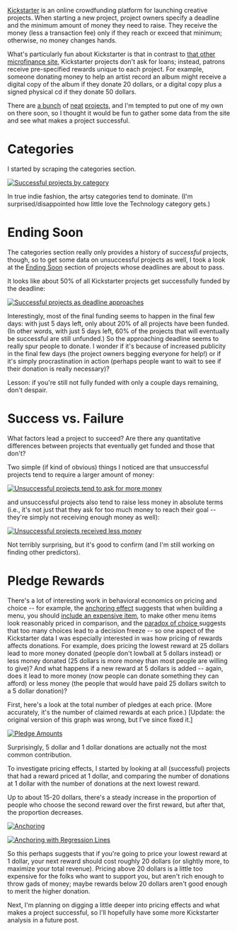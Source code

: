 [Kickstarter](http://www.kickstarter.com/) is an online crowdfunding platform for launching creative projects. When starting a new project, project owners specify a deadline and the minimum amount of money they need to raise. They receive the money (less a transaction fee) only if they reach or exceed that minimum; otherwise, no money changes hands. 

What's particularly fun about Kickstarter is that in contrast to [that other microfinance site](http://www.kiva.org/), Kickstarter projects don't ask for loans; instead, patrons receive pre-specified rewards unique to each project. For example, someone donating money to help an artist record an album might receive a digital copy of the album if they donate 20 dollars, or a digital copy plus a signed physical cd if they donate 50 dollars.

There are [a bunch](http://www.kickstarter.com/discover/hall-of-fame?ref=sidebar) of [neat](http://www.kickstarter.com/projects/1104350651/tiktok-lunatik-multi-touch-watch-kits) [projects](http://www.kickstarter.com/projects/2024077040/neil-gaimans-the-price), and I'm tempted to put one of my own on there soon, so I thought it would be fun to gather some data from the site and see what makes a project successful.

# Categories

I started by scraping the categories section.

[![Successful projects by category](http://dl.dropbox.com/u/10506/blog/kickstarter/successful-projects-by-category.png)](http://dl.dropbox.com/u/10506/blog/kickstarter/successful-projects-by-category.png)

In true indie fashion, the artsy categories tend to dominate. (I'm surprised/disappointed how little love the Technology category gets.)

# Ending Soon

The categories section really only provides a history of *successful* projects, though, so to get some data on unsuccessful projects as well, I took a look at the [Ending Soon](http://www.kickstarter.com/discover/ending-soon?ref=sidebar) section of projects whose deadlines are about to pass.

It looks like about 50% of all Kickstarter projects get successfully funded by the deadline:

[![Successful projects as deadline approaches](http://dl.dropbox.com/u/10506/blog/kickstarter/ending-soon-success.png)](http://dl.dropbox.com/u/10506/blog/kickstarter/ending-soon-success.png)

Interestingly, most of the final funding seems to happen in the final few days: with just 5 days left, only about 20% of all projects have been funded. (In other words, with just 5 days left, 60% of the projects that will eventually be successful are still unfunded.) So the approaching deadline seems to really spur people to donate. I wonder if it's because of increased publicity in the final few days (the project owners begging everyone for help!) or if it's simply procrastination in action (perhaps people want to wait to see if their donation is really necessary)?

Lesson: if you're still not fully funded with only a couple days remaining, don't despair.

# Success vs. Failure

What factors lead a project to succeed? Are there any quantitative differences between projects that eventually get funded and those that don't?

Two simple (if kind of obvious) things I noticed are that unsuccessful projects tend to require a larger amount of money:

[![Unsuccessful projects tend to ask for more money](http://dl.dropbox.com/u/10506/blog/kickstarter/successful-vs-unsuccessful-goal.png)](http://dl.dropbox.com/u/10506/blog/kickstarter/successful-vs-unsuccessful-goal.png)

and unsuccessful projects also tend to raise less money in absolute terms (i.e., it's not just that they ask for too much money to reach their goal -- they're simply not receiving enough money as well):

[![Unsuccessful projects received less money](http://dl.dropbox.com/u/10506/blog/kickstarter/successful-vs-unsuccessful-amount-pledged.png)](http://dl.dropbox.com/u/10506/blog/kickstarter/successful-vs-unsuccessful-amount-pledged.png)

Not terribly surprising, but it's good to confirm (and I'm still working on finding other predictors).

# Pledge Rewards

There's a lot of interesting work in behavioral economics on pricing and choice -- for example, the [anchoring effect](http://youarenotsosmart.com/2010/07/27/anchoring-effect/) suggests that when building a menu, you should [include an expensive item](http://www.neurosciencemarketing.com/blog/articles/neuro-menus-and-restaurant-psychology.htm), to make other menu items look reasonably priced in comparison, and the [paradox of choice ](http://en.wikipedia.org/wiki/The_Paradox_of_Choice:_Why_More_Is_Less) suggests that too many choices lead to a decision freeze -- so one aspect of the Kickstarter data I was especially interested in was how pricing of rewards affects donations. For example, does pricing the lowest reward at 25 dollars lead to more money donated (people don't lowball at 5 dollars instead) or less money donated (25 dollars is more money than most people are willing to give)? And what happens if a new reward at 5 dollars is added -- again, does it lead to more money (now people can donate something they can afford) or less money (the people that would have paid 25 dollars switch to a 5 dollar donation)?

First, here's a look at the total number of pledges at each price. (More accurately, it's the number of claimed rewards at each price.) [Update: the original version of this graph was wrong, but I've since fixed it.]

[![Pledge Amounts](http://dl.dropbox.com/u/10506/blog/kickstarter/pledge%20amounts.png)](http://dl.dropbox.com/u/10506/blog/kickstarter/pledge%20amounts.png)

Surprisingly, 5 dollar and 1 dollar donations are actually not the most common contribution.

To investigate pricing effects, I started by looking at all (successful) projects that had a reward priced at 1 dollar, and comparing the number of donations at 1 dollar with the number of donations at the next lowest reward. 

Up to about 15-20 dollars, there's a steady increase in the proportion of people who choose the second reward over the first reward, but after that, the proportion decreases.

[![Anchoring](http://dl.dropbox.com/u/10506/blog/kickstarter/anchoring.png)](http://dl.dropbox.com/u/10506/blog/kickstarter/anchoring.png)

[![Anchoring with Regression Lines](http://dl.dropbox.com/u/10506/blog/kickstarter/anchoring-abline-b.png)](http://dl.dropbox.com/u/10506/blog/kickstarter/anchoring-abline-b.png)

So this perhaps suggests that if you're going to price your lowest reward at 1 dollar, your next reward should cost roughly 20 dollars (or slightly more, to maximize your total revenue). Pricing above 20 dollars is a little too expensive for the folks who want to support you, but aren't rich enough to throw gads of money; maybe rewards below 20 dollars aren't good enough to merit the higher donation.

Next, I'm planning on digging a little deeper into pricing effects and what makes a project successful, so I'll hopefully have some more Kickstarter analysis in a future post.